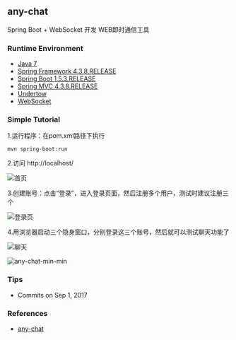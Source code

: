 ## any-chat

Spring Boot + WebSocket 开发 WEB即时通信工具

### Runtime Environment
- [Java 7](http://www.oracle.com/technetwork/java/javase/downloads/jdk7-downloads-1880260.html)
- [Spring Framework 4.3.8.RELEASE](http://projects.spring.io/spring-framework)
- [Spring Boot 1.5.3.RELEASE](https://projects.spring.io/spring-boot)
- [Spring MVC 4.3.8.RELEASE](http://projects.spring.io/spring-framework)
- [Undertow](http://undertow.io/downloads.html)
- [WebSocket](http://websocket.org)

### Simple Tutorial
1.运行程序：在pom.xml路径下执行
```
mvn spring-boot:run
```

2.访问 http://localhost/

![首页](http://upload-images.jianshu.io/upload_images/3424642-0355a13edc733af8.png?imageMogr2/auto-orient/strip%7CimageView2/2/w/1240)

3.创建账号：点击“登录”，进入登录页面，然后注册多个用户，测试时建议注册三个

![登录页](http://upload-images.jianshu.io/upload_images/3424642-256b2dd0697a4413.png?imageMogr2/auto-orient/strip%7CimageView2/2/w/1240)

4.用浏览器启动三个隐身窗口，分别登录这三个账号，然后就可以测试聊天功能了

![聊天](http://upload-images.jianshu.io/upload_images/3424642-74cddcabd2365531.png?imageMogr2/auto-orient/strip%7CimageView2/2/w/1240)

![any-chat-min-min](https://www.wailian.work/images/2019/02/28/any-chat-min-min.png)

### Tips
- Commits on Sep 1, 2017

### References
- [any-chat](https://github.com/ChinaSilence/any-chat)
